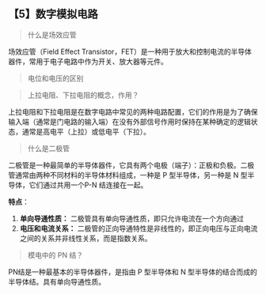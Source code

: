 ## 【5】数字模拟电路


> 什么是场效应管

场效应管（Field Effect Transistor，FET）是一种用于放大和控制电流的半导体器件，常用于电子电路中作为开关、放大器等元件。

> 电位和电压的区别



> 上拉电阻、下拉电阻的概念，作用？

上拉电阻和下拉电阻是在数字电路中常见的两种电路配置，它们的作用是为了确保输入端（通常是门电路的输入端）在没有外部信号作用时保持在某种确定的逻辑状态，通常是高电平（上拉）或低电平（下拉）。

> 什么是二极管

二极管是一种最简单的半导体器件，它具有两个电极（端子）：正极和负极。二极管通常由两种不同材料的半导体材料组成，一种是 P 型半导体，另一种是 N 型半导体，它们通过共用一个P-N 结连接在一起。

**特点**：

1. **单向导通性质：** 二极管具有单向导通性质，即只允许电流在一个方向通过
2. **电压和电流关系：** 二极管的正向导通特性是非线性的，即正向电压与正向电流之间的关系并非线性关系，而是指数关系。

> 模电中的 PN 结？

PN结是一种最基本的半导体器件，是指由 P 型半导体和 N 型半导体的结合而成的半导体结。具有单向导通性质。
